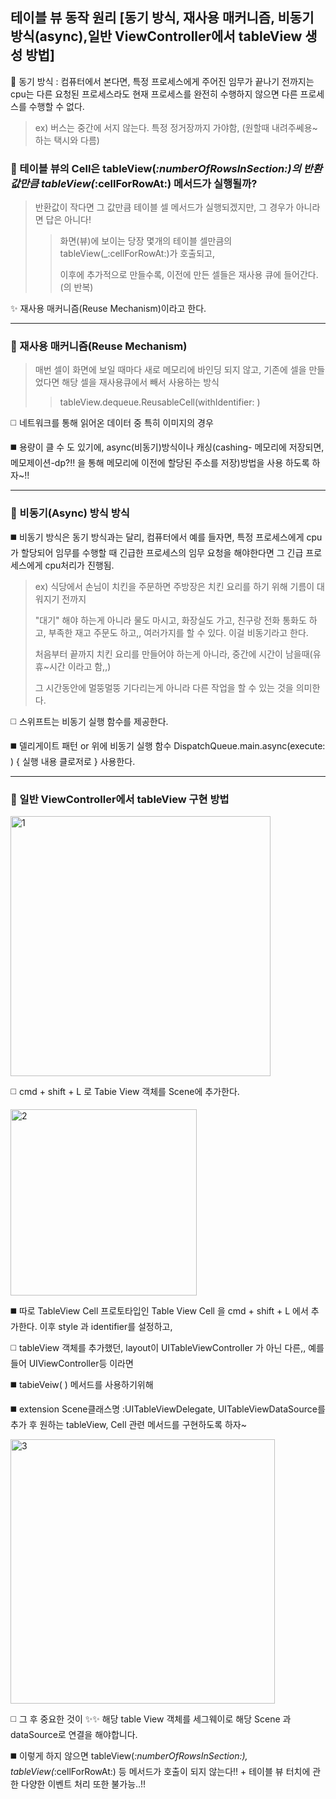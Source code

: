 ## 테이블 뷰 동작 원리 [동기 방식, 재사용 매커니즘, 비동기 방식(async),일반 ViewController에서 tableView 생성 방법]

🌱 동기 방식 : 컴퓨터에서 본다면, 특정 프로세스에게 주어진 임무가 끝나기 전까지는 cpu는 다른 요청된 프로세스라도 현재 프로세스를 완전히 수행하지 않으면 다른 프로세스를 수행할 수 없다. 
> ex) 버스는 중간에 서지 않는다. 특정 정거장까지 가야함, (원할때 내려주쎄용~하는 택시와 다름) 

### 🌱  테이블 뷰의 Cell은 tableView(_:numberOfRowsInSection:)의 반환값만큼 tableView(_:cellForRowAt:) 메서드가 실행될까?

> 반환값이 작다면 그 값만큼 테이블 셀 메서드가 실행되겠지만, 그 경우가 아니라면 답은 아니다!
> > 화면(뷰)에 보이는 당장 몇개의 테이블 셀만큼의 tableView(_:cellForRowAt:)가 호출되고,
> >
> > 이후에 추가적으로 만들수록, 이전에 만든 셀들은 재사용 큐에 들어간다.(의 반복)

✨ 재사용 매커니즘(Reuse Mechanism)이라고 한다.

---

### 🔭 재사용 매커니즘(Reuse Mechanism)

> 매번 셀이 화면에 보일 때마다 새로 메모리에 바인딩 되지 않고, 기존에 셀을 만들었다면 해당 셀을 재사용큐에서 빼서 사용하는 방식
> > tableView.dequeue.ReusableCell(withIdentifier: )

:white_medium_square: 네트워크를 통해 읽어온 데이터 중 특히 이미지의 경우

:black_medium_square: 용량이 클 수 도 있기에, async(비동기)방식이나 캐싱(cashing- 메모리에 저장되면, 메모제이션-dp?!! 을 통해 메모리에 이전에 할당된 주소를 저장)방법을 사용 하도록 하자~!!

---

### 🔭 비동기(Async) 방식 방식 

:black_medium_square: 비동기 방식은 동기 방식과는 달리, 컴퓨터에서 예를 들자면, 특정 프로세스에게 cpu가 할당되어 임무를 수행할 때 긴급한 프로세스의 임무 요청을 해야한다면 그 긴급 프로세스에게 cpu처리가 진행됨.
> ex) 식당에서 손님이 치킨을 주문하면 주방장은 치킨 요리를 하기 위해 기름이 대워지기 전까지 
> 
> "대기" 해야 하는게 아니라 물도 마시고, 화장실도 가고, 친구랑 전화 통화도 하고, 부족한 재고 주문도 하고,, 여러가지를 할 수 있다. 이걸 비동기라고 한다. 
> 
> 처음부터 끝까지 치킨 요리를 만들어야 하는게 아니라, 중간에 시간이 남을때(유휴~시간 이라고 함,,)
> 
>  그 시간동안에 멀뚱멀뚱 기다리는게 아니라 다른 작업을 할 수 있는 것을 의미한다.

:white_medium_square: 스위프트는 비동기 실행 함수를 제공한다.

:black_medium_square: 델리게이트 패턴 or 위에 비동기 실행 함수 DispatchQueue.main.async(execute: ) { 실행 내용 클로저로 } 사용한다.

---

### 🔭 일반 ViewController에서 tableView 구현 방법

<img width="416" alt="1" src="https://user-images.githubusercontent.com/96910404/165346530-0a3421b8-a62b-4362-819d-b35c09eb43ea.png">

:white_medium_square: cmd + shift + L 로 Tabie View 객체를 Scene에 추가한다.

<img width="298" alt="2" src="https://user-images.githubusercontent.com/96910404/165346572-c8f6b051-b948-4c06-9b2d-140433f948b6.png">

:black_medium_square: 따로 TableView Cell 프로토타입인 Table View Cell 을 cmd + shift + L 에서 추가한다. 이후 style 과 identifier를 설정하고,

:white_medium_square: tableView 객체를 추가했던, layout이 UITableViewController 가 아닌 다른,, 예를 들어 UIViewController등 이라면

:black_medium_square: tabieVeiw( ) 메서드를 사용하기위해

:black_medium_square: extension Scene클래스명 :UITableViewDelegate, UITableViewDataSource를 추가 후 원하는 tableView, Cell 관련 메서드를 구현하도록 하자~

<img width="423" alt="3" src="https://user-images.githubusercontent.com/96910404/165346574-1896b28f-4d06-47dd-be28-57a9d8636197.png">

:white_medium_square: 그 후 중요한 것이 ✨✨ 해당 table View 객체를 세그웨이로 해당 Scene 과 dataSource로 연결을 해야합니다.

:black_medium_square: 이렇게 하지 않으면 tableView(_:numberOfRowsInSection:), tableView(_:cellForRowAt:) 등 메서드가 호출이 되지 않는다!! + 테이블 뷰 터치에 관한 다양한 이벤트 처리 또한 불가능..!!
